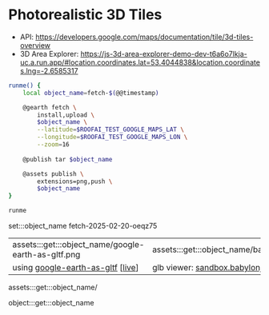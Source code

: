 # Photorealistic 3D Tiles

- API: https://developers.google.com/maps/documentation/tile/3d-tiles-overview
- 3D Area Explorer: https://js-3d-area-explorer-demo-dev-t6a6o7lkja-uc.a.run.app/#location.coordinates.lat=53.4044838&location.coordinates.lng=-2.6585317


```bash
runme() {
    local object_name=fetch-$(@@timestamp)

    @gearth fetch \
        install,upload \
        $object_name \
        --latitude=$ROOFAI_TEST_GOOGLE_MAPS_LAT \
        --longitude=$ROOFAI_TEST_GOOGLE_MAPS_LON \
        --zoom=16
    
    @publish tar $object_name

    @assets publish \
        extensions=png,push \
        $object_name
}

runme
```

set:::object_name fetch-2025-02-20-oeqz75

| | | |
|-|-|-|
| assets:::get:::object_name/google-earth-as-gltf.png | assets:::get:::object_name/babylonjs.png | assets:::get:::object_name/notebook.png |
| using [google-earth-as-gltf](https://github.com/kamangir/google-earth-as-gltf/tree/main/simple-node-example) [[live](https://kamangir.github.io/google-earth-as-gltf/)] | glb viewer: [sandbox.babylonjs.com](https://sandbox.babylonjs.com/) | [notebook](../../notebooks/google_earth.ipynb) wip |

assets:::get:::object_name/

object:::get:::object_name